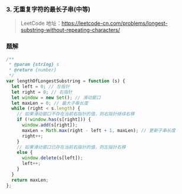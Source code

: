 ### 3. 无重复字符的最长子串(中等)

> LeetCode 地址：https://leetcode-cn.com/problems/longest-substring-without-repeating-characters/

### 题解

```js
/**
 * @param {string} s
 * @return {number}
 */
var lengthOfLongestSubstring = function (s) {
  let left = 0; // 左指针
  let right = 0; // 右指针
  let window = new Set(); // 滑动窗口
  let maxLen = 0; // 最大子串长度
  while (right < s.length) {
    // 如果滑动窗口不存在当前右指针的值，则右指针继续右移
    if (!window.has(s[right])) {
      window.add(s[right]);
      maxLen = Math.max(right - left + 1, maxLen); // 更新子串长度
      right++;
    }
    // 如果滑动窗口已存在当前右指针的值，则左指针右移
    else {
      window.delete(s[left]);
      left++;
    }
  }
  return maxLen;
};
```
